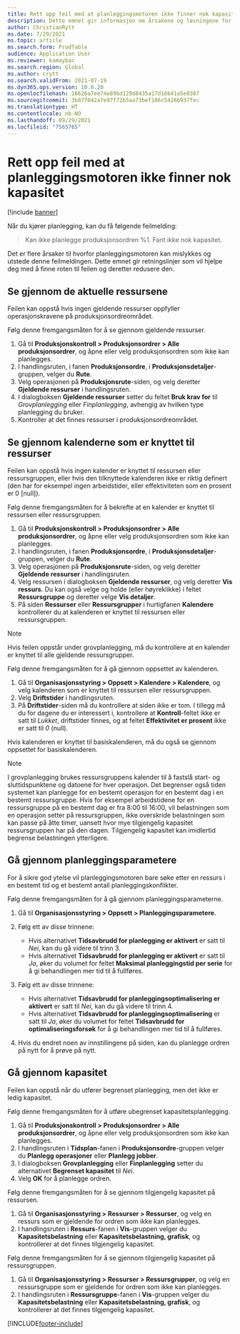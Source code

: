 ```yaml
---
title: Rett opp feil med at planleggingsmotoren ikke finner nok kapasitet
description: Dette emnet gir informasjon om årsakene og løsningene for "Produksjonsordre %1 kan ikke planlegges. Feilmeldingen om at planleggingsmotoren ikke finner nok kapasitet.
author: ChristianRytt
ms.date: 7/29/2021
ms.topic: article
ms.search.form: ProdTable
audience: Application User
ms.reviewer: kamaybac
ms.search.region: Global
ms.author: crytt
ms.search.validFrom: 2021-07-19
ms.dyn365.ops.version: 10.0.20
ms.openlocfilehash: 16626a7ee74e89bd129d8435a17d16b41a5e0387
ms.sourcegitcommit: 3b87f042a7e97f72b5aa73bef186c5426b937fec
ms.translationtype: HT
ms.contentlocale: nb-NO
ms.lasthandoff: 09/29/2021
ms.locfileid: "7565765"
---
```

# <a name="fix-the-not-enough-capacity-could-be-found-scheduling-engine-error"></a>Rett opp feil med at planleggingsmotoren ikke finner nok kapasitet

[!include [banner](../includes/banner.md)]

Når du kjører planlegging, kan du få følgende feilmelding:

> Kan ikke planlegge produksjonsordren %1. Fant ikke nok kapasitet.

Det er flere årsaker til hvorfor planleggingsmotoren kan mislykkes og utstede denne feilmeldingen. Dette emnet gir retningslinjer som vil hjelpe deg med å finne roten til feilen og deretter redusere den.

## <a name="review-the-applicable-resources"></a>Se gjennom de aktuelle ressursene

Feilen kan oppstå hvis ingen gjeldende ressurser oppfyller operasjonskravene på produksjonsordreområdet.

Følg denne fremgangsmåten for å se gjennom gjeldende ressurser.

1. Gå til **Produksjonskontroll \> Produksjonsordrer \> Alle produksjonsordrer**, og åpne eller velg produksjonsordren som ikke kan planlegges.
1. I handlingsruten, i fanen **Produksjonsordre**, i **Produksjonsdetaljer**-gruppen, velger du **Rute**.
1. Velg operasjonen på **Produksjonsrute**-siden, og velg deretter **Gjeldende ressurser** i handlingsruten.
1. I dialogboksen **Gjeldende ressurser** setter du feltet **Bruk krav for** til *Grovplanlegging* eller *Finplanlegging*, avhengig av hvilken type planlegging du bruker.
1. Kontroller at det finnes ressurser i produksjonsordreområdet.

## <a name="review-the-calendars-that-are-associated-with-resources"></a>Se gjennom kalenderne som er knyttet til ressurser

Feilen kan oppstå hvis ingen kalender er knyttet til ressursen eller ressursgruppen, eller hvis den tilknyttede kalenderen ikke er riktig definert (den har for eksempel ingen arbeidstider, eller effektiviteten som en prosent er 0 \[null\]).

Følg denne fremgangsmåten for å bekrefte at en kalender er knyttet til ressursen eller ressursgruppen.

1. Gå til **Produksjonskontroll \> Produksjonsordrer \> Alle produksjonsordrer**, og åpne eller velg produksjonsordren som ikke kan planlegges.
1. I handlingsruten, i fanen **Produksjonsordre**, i **Produksjonsdetaljer**-gruppen, velger du **Rute**.
1. Velg operasjonen på **Produksjonsrute**-siden, og velg deretter **Gjeldende ressurser** i handlingsruten.
1. Velg ressursen i dialogboksen **Gjeldende ressurser**, og velg deretter **Vis ressurs**. Du kan også velge og holde (eller høyreklikke) i feltet **Ressursgruppe** og deretter velge **Vis detaljer**.
1. På siden **Ressurser** eller **Ressursgrupper** i hurtigfanen **Kalendere** kontrollerer du at kalenderen er knyttet til ressursen eller ressursgruppen.

> [!NOTE]
> Hvis feilen oppstår under grovplanlegging, må du kontrollere at en kalender er knyttet til alle gjeldende ressursgrupper.

Følg denne fremgangsmåten for å gå gjennom oppsettet av kalenderen.

1. Gå til **Organisasjonsstyring \> Oppsett \> Kalendere \> Kalendere**, og velg kalenderen som er knyttet til ressursen eller ressursgruppen.
1. Velg **Driftstider** i handlingsruten.
1. På **Driftstider**-siden må du kontrollere at siden ikke er tom. I tillegg må du for dagene du er interessert i, kontrollere at **Kontroll**-feltet ikke er satt til *Lukket*, driftstider finnes, og at feltet **Effektivitet er prosent** ikke er satt til *0* (null).

Hvis kalenderen er knyttet til basiskalenderen, må du også se gjennom oppsettet for basiskalenderen.

> [!NOTE]
> I grovplanlegging brukes ressursgruppens kalender til å fastslå start- og sluttidspunktene og datoene for hver operasjon. Det begrenser også tiden systemet kan planlegge for en bestemt operasjon for en bestemt dag i en bestemt ressursgruppe. Hvis for eksempel arbeidstidene for en ressursgruppe på en bestemt dag er fra 8:00 til 16:00, vil belastningen som en operasjon setter på ressursgruppen, ikke overskride belastningen som kan passe på åtte timer, uansett hvor mye tilgjengelig kapasitet ressursgruppen har på den dagen. Tilgjengelig kapasitet kan imidlertid begrense belastningen ytterligere.

## <a name="review-the-scheduling-parameters"></a>Gå gjennom planleggingsparametere

For å sikre god ytelse vil planleggingsmotoren bare søke etter en ressurs i en bestemt tid og et bestemt antall planleggingskonflikter.

Følg denne fremgangsmåten for å gå gjennom planleggingsparameterne.

1. Gå til **Organisasjonsstyring \> Oppsett \> Planleggingsparametere**.
1. Følg ett av disse trinnene:

    - Hvis alternativet **Tidsavbrudd for planlegging er aktivert** er satt til *Nei*, kan du gå videre til trinn 3.
    - Hvis alternativet **Tidsavbrudd for planlegging er aktivert** er satt til *Ja*, øker du volumet for feltet **Maksimal planleggingstid per serie** for å gi behandlingen mer tid til å fullføres.

1. Følg ett av disse trinnene:

    - Hvis alternativet **Tidsavbrudd for planleggingsoptimalisering er aktivert** er satt til *Nei*, kan du gå videre til trinn 4.
    - Hvis alternativet **Tidsavbrudd for planleggingsoptimalisering** er satt til *Ja*, øker du volumet for feltet **Tidsavbrudd for optimaliseringsforsøk** for å gi behandlingen mer tid til å fullføres.

1. Hvis du endret noen av innstillingene på siden, kan du planlegge ordren på nytt for å prøve på nytt.

## <a name="review-capacity"></a>Gå gjennom kapasitet

Feilen kan oppstå når du utfører begrenset planlegging, men det ikke er ledig kapasitet.

Følg denne fremgangsmåten for å utføre ubegrenset kapasitetsplanlegging.

1. Gå til **Produksjonskontroll \> Produksjonsordrer \> Alle produksjonsordrer**, og åpne eller velg produksjonsordren som ikke kan planlegges.
1. I handlingsruten i **Tidsplan**-fanen i **Produksjonsordre**-gruppen velger du **Planlegg operasjoner** eller **Planlegg jobber**.
1. I dialogboksen **Grovplanlegging** eller **Finplanlegging** setter du alternativet **Begrenset kapasitet** til *Nei*.
1. Velg **OK** for å planlegge ordren.

Følg denne fremgangsmåten for å se gjennom tilgjengelig kapasitet på ressursen.

1. Gå til **Organisasjonsstyring \> Ressurser \> Ressurser**, og velg en ressurs som er gjeldende for ordren som ikke kan planlegges.
1. I handlingsruten i **Ressurs**-fanen i **Vis**-gruppen velger du **Kapasitetsbelastning** eller **Kapasitetsbelastning, grafisk**, og kontrollerer at det finnes tilgjengelig kapasitet.

Følg denne fremgangsmåten for å se gjennom tilgjengelig kapasitet på ressursgruppen.

1. Gå til **Organisasjonsstyring \> Ressurser \> Ressursgrupper**, og velg en ressursgruppe som er gjeldende for ordren som ikke kan planlegges.
1. I handlingsruten i **Ressursgruppe**-fanen i **Vis**-gruppen velger du **Kapasitetsbelastning** eller **Kapasitetsbelastning, grafisk**, og kontrollerer at det finnes tilgjengelig kapasitet.

[!INCLUDE[footer-include](../../includes/footer-banner.md)]
